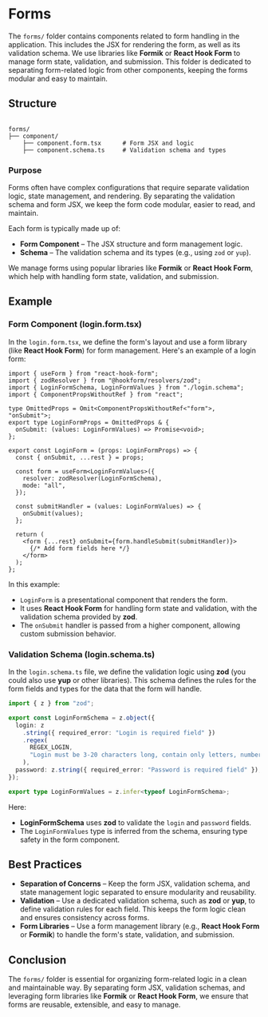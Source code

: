 # **Forms**

The `forms/` folder contains components related to form handling in the application. This includes the JSX for rendering the form, as well as its validation schema. We use libraries like **Formik** or **React Hook Form** to manage form state, validation, and submission. This folder is dedicated to separating form-related logic from other components, keeping the forms modular and easy to maintain.

## **Structure**

```

forms/
├── component/
    ├── component.form.tsx      # Form JSX and logic
    ├── component.schema.ts     # Validation schema and types
```

### **Purpose**

Forms often have complex configurations that require separate validation logic, state management, and rendering. By separating the validation schema and form JSX, we keep the form code modular, easier to read, and maintain.

Each form is typically made up of:

- **Form Component** – The JSX structure and form management logic.
- **Schema** – The validation schema and its types (e.g., using `zod` or `yup`).

We manage forms using popular libraries like **Formik** or **React Hook Form**, which help with handling form state, validation, and submission.

## **Example**

### **Form Component (login.form.tsx)**

In the `login.form.tsx`, we define the form's layout and use a form library (like **React Hook Form**) for form management. Here's an example of a login form:

```tsx
import { useForm } from "react-hook-form";
import { zodResolver } from "@hookform/resolvers/zod";
import { LoginFormSchema, LoginFormValues } from "./login.schema";
import { ComponentPropsWithoutRef } from "react";

type OmittedProps = Omit<ComponentPropsWithoutRef<"form">, "onSubmit">;
export type LoginFormProps = OmittedProps & {
  onSubmit: (values: LoginFormValues) => Promise<void>;
};

export const LoginForm = (props: LoginFormProps) => {
  const { onSubmit, ...rest } = props;

  const form = useForm<LoginFormValues>({
    resolver: zodResolver(LoginFormSchema),
    mode: "all",
  });

  const submitHandler = (values: LoginFormValues) => {
    onSubmit(values);
  };

  return (
    <form {...rest} onSubmit={form.handleSubmit(submitHandler)}>
      {/* Add form fields here */}
    </form>
  );
};
```

In this example:

- `LoginForm` is a presentational component that renders the form.
- It uses **React Hook Form** for handling form state and validation, with the validation schema provided by **zod**.
- The `onSubmit` handler is passed from a higher component, allowing custom submission behavior.

### **Validation Schema (login.schema.ts)**

In the `login.schema.ts` file, we define the validation logic using **zod** (you could also use **yup** or other libraries). This schema defines the rules for the form fields and types for the data that the form will handle.

```ts
import { z } from "zod";

export const LoginFormSchema = z.object({
  login: z
    .string({ required_error: "Login is required field" })
    .regex(
      REGEX_LOGIN,
      "Login must be 3-20 characters long, contain only letters, numbers, underscores, or dots, and cannot start or end with special characters."
    ),
  password: z.string({ required_error: "Password is required field" }),
});

export type LoginFormValues = z.infer<typeof LoginFormSchema>;
```

Here:

- **LoginFormSchema** uses **zod** to validate the `login` and `password` fields.
- The `LoginFormValues` type is inferred from the schema, ensuring type safety in the form component.

## **Best Practices**

- **Separation of Concerns** – Keep the form JSX, validation schema, and state management logic separated to ensure modularity and reusability.
- **Validation** – Use a dedicated validation schema, such as **zod** or **yup**, to define validation rules for each field. This keeps the form logic clean and ensures consistency across forms.
- **Form Libraries** – Use a form management library (e.g., **React Hook Form** or **Formik**) to handle the form's state, validation, and submission.

## **Conclusion**

The `forms/` folder is essential for organizing form-related logic in a clean and maintainable way. By separating form JSX, validation schemas, and leveraging form libraries like **Formik** or **React Hook Form**, we ensure that forms are reusable, extensible, and easy to manage.
